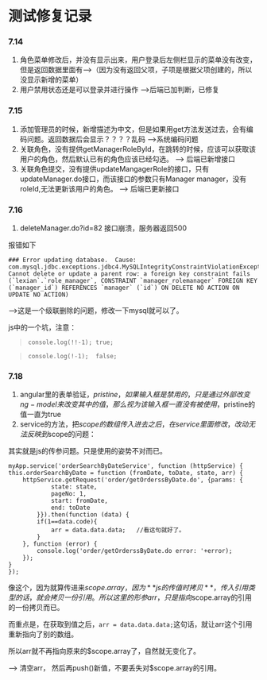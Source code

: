 # 测试修复记录

### 7.14

1. 角色菜单修改后，并没有显示出来，用户登录后左侧栏显示的菜单没有改变，但是返回数据里面有-->（因为没有返回父项，子项是根据父项创建的，所以没显示新增的菜单）
2. 用户禁用状态还是可以登录并进行操作 -->后端已加判断，已修复

### 7.15 

1. 添加管理员的时候，新增描述为中文，但是如果用get方法发送过去，会有编码问题。返回数据后会显示？？？？乱码 -->系统编码问题
2. 关联角色，没有提供getManagerRoleById，在跳转的时候，应该可以获取该用户的角色，然后默认已有的角色应该已经勾选。 --> 后端已新增接口
3. 关联角色提交，没有提供updateMangagerRole的接口，只有updateManager.do接口，而该接口的参数只有Manager manager，没有roleId,无法更新该用户的角色。   --> 后端已更新接口

### 7.16

1. deleteManager.do?id=82 接口崩溃，服务器返回500

报错如下

	### Error updating database.  Cause: com.mysql.jdbc.exceptions.jdbc4.MySQLIntegrityConstraintViolationException: Cannot delete or update a parent row: a foreign key constraint fails (`lexian`.`role_manager`, CONSTRAINT `manager_rolemanager` FOREIGN KEY (`manager_id`) REFERENCES `manager` (`id`) ON DELETE NO ACTION ON UPDATE NO ACTION)


-->这是一个级联删除的问题，修改一下mysql就可以了。

js中的一个坑，注意：

>`console.log(!!-1); true;`

>`console.log(!-1);  false;`

### 7.18 

1. angular里的表单验证，$pristine，如果输入框是禁用的，只是通过外部改变ng-model来改变其中的值，那么视为该输入框一直没有被使用，$pristine的值一直为true
2. service的方法，把$scope的数组传入进去之后，在service里面修改，改动无法反映到$scope的问题：

其实就是js的传参问题。只是使用的姿势不对而已。

	myApp.service('orderSearchByDateService', function (httpService) {
    this.orderSearchByDate = function (fromDate, toDate, state, arr) {
        httpService.getRequest('order/getOrderssByDate.do', {params: {
                state: state,
                pageNo: 1,
                start: fromDate,
                end: toDate
            }}).then(function (data) {
            if(1==data.code){
				arr = data.data.data;   //看这句就好了。
            }
        }, function (error) {
            console.log('order/getOrderssByDate.do error: '+error);
        });
    }
	});

像这个，因为就算传进来$scope.array，因为**js的传值时拷贝**，传入引用类型的话，就会拷贝一份引用。
所以这里的形参arr，只是指向$scope.array的引用的一份拷贝而已。

而重点是，在获取到值之后，`arr = data.data.data;`这句话，就让arr这个引用重新指向了别的数组。

所以arr就不再指向原来的$scope.array了，自然就无变化了。

--> 清空arr， 然后再push()新值，不要丢失对$scope.array的引用。



